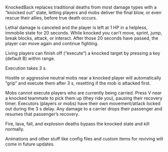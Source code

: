 KnockedBack replaces traditional deaths from most damage types with a “knocked out” state, letting players and mobs deliver the final blow, or even rescue their allies, before true death occurs.

Lethal damage is canceled and the player is left at 1 HP in a helpless, immobile state for 20 seconds. While knocked you can’t move, sprint, jump, break blocks, attack, or interact. After those 20 seconds have passed, the player can move again and continue fighting. 

Living players can finish off (“execute”) a knocked target by pressing a key (default B) within range.

Execution takes 3 s.

Hostile or aggressive neutral mobs near a knocked player will automatically “grip” and execute them after 3 s, resetting if the mob is attacked first.

Mobs cannot execute players who are currently being carried. Press V near a knocked teammate to pick them up (they ride you), pausing their recovery timer. Executors (players or mobs) have their own movement/attack locked out during the 3 s delay. Any damage to a carrier drops their passenger and resumes that passenger’s recovery.

Fire, lava, fall, and explosion deaths bypass the knocked state and kill normally.

Animations and other stuff like config files and custom items for reviving will come in future updates.
